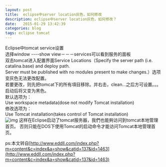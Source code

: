 ```yaml
---
layout: post
title:  eclipse中server location灰色，如何修改
description: eclipse中server location灰色，如何修改？
date:   2015-01-29 13:42:39
categories: blog
tags: eclipse tomcat
---
```

Eclipse中tomcat service设置  
选择window ----show view－－－services可以看到服务的面板  
双击tomcat进入配置界面Service Locations（Specify the server path (i.e. catalina.base) and deploy path.   
Server must be published with no modules present to make changes.）选项变灰色无法更改配置。  
若要更改，则先把tomcat下的所有項目移除。并右击，clean...之后方可设置。。。启动后将又变为黑色。  
默认选项为：  
Use workspace metadata(dose not modify Tomcat installation)  
修改选项为：  
Use Tomcat installation(takes control of Tomcat installation)  
![img](http://www.eddll.com/uploadfile/2014/1124/20141124095109102.jpg)
这样在Eclipse启动了tomcat服务器，我們也能夠访问到tomcat本地管理首页。
否则只能在DOS下使用Tomcat的启动命令才能访问Tomcat本地管理首页。

ps:本文转自[http://www.eddll.com/index.php?m=content&c=index&a=show&catid=137&id=1463](http://www.eddll.com/index.php?m=content&c=index&a=show&catid=137&id=1463)
